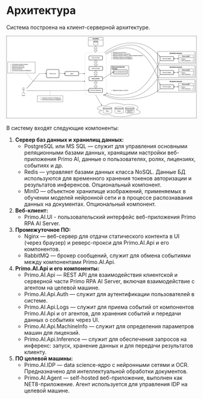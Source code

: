 # Архитектура

Система построена на клиент-серверной архитектуре. 

![](<../../.gitbook/assets1/primo-ai/components-scheme.png>)

В систему входят следующие компоненты:
1. **Сервер баз данных и хранилищ данных:**
   * PostgreSQL или MS SQL — служит для управления основными реляционными базами данных, хранящими настройки веб-приложения Primo AI, данные о пользователях, ролях, лицензиях, событиях и др.
   * Redis — управляет базами данных класса NoSQL. Данные БД используются для временного хранения токенов авторизации и результатов инференсов. Опциональный компонент.
   * MinIO — объектное хранилище изображений, применяемых в обучении моделей нейронной сети и в процессе распознавания данных на документах. Опциональный компонент.
2. **Веб-клиент:**
   * Primo.AI.UI - пользовательский интерфейс веб-приложения Primo RPA AI Server.
3. **Промежуточное ПО:**
   * Nginx — веб-сервер для отдачи статического контента в UI (через браузер) и реверс-прокси для Primo.AI.Api и его компонентов.
   * RabbitMQ — брокер сообщений, служит для обмена событиями между компонентами Primo.AI.Api.
4. **Primo.AI.Api и его компоненты:**
   * Primo.AI.Api — REST API для взаимодействия клиентской и серверной части Primo RPA AI Server, включая взаимодействие с агентом на целевой машине. 
   * Primo.AI.Api.Auth — служит для аутентификации пользователей в системе.
   * Primo.AI.Api.Logs — служит для приема событий от компонентов Primo.AI.Api и от агентов, для хранения событий и передачи данных о событиях через UI.
   * Primo.AI.Api.MachineInfo — служит для определения параметров машин для лицензий.
   * Primo.AI.Api.Inference — служит для обеспечения запросов на инференс: запуск, хранение данных и для передачи результатов клиенту.
5. **ПО целевой машины:**
   * Primo.AI.IDP — data science-ядро с нейронными сетями и OCR. Предназначено для интеллектуальной обработки документов.
   * Primo.AI.Agent — self-hosted веб-приложение, выполнен как NET8-приложение. Агент используется для управления IDP на целевой машине.


